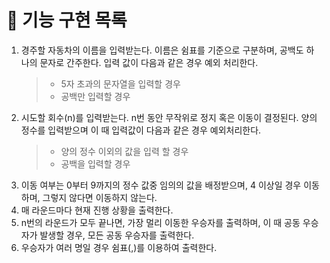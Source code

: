 # 📃 기능 구현 목록

1. 경주할 자동차의 이름을 입력받는다. 이름은 쉼표를 기준으로 구분하며, 공백도 하나의 문자로 간주한다. 입력 값이 다음과 같은 경우 예외 처리한다.
   > - 5자 초과의 문자열을 입력할 경우
   > - 공백만 입력할 경우
2. 시도할 회수(n)를 입력받는다. n번 동안 무작위로 정지 혹은 이동이 결정된다. 양의 정수를 입력받으며 이 때 입력값이 다음과 같은 경우 예외처리한다.
   > - 양의 정수 이외의 값을 입력 할 경우
   > - 공백을 입력할 경우
3. 이동 여부는 0부터 9까지의 정수 값중 임의의 값을 배정받으며, 4 이상일 경우 이동하며, 그렇지 않다면 이동하지 않는다.
4. 매 라운드마다 현재 진행 상황을 출력한다.
5. n번의 라운드가 모두 끝나면, 가장 멀리 이동한 우승자를 출력하며, 이 때 공동 우승자가 발생할 경우, 모든 공동 우승자를 출력한다.
6. 우승자가 여러 명일 경우 쉼표(,)를 이용하여 출력한다.